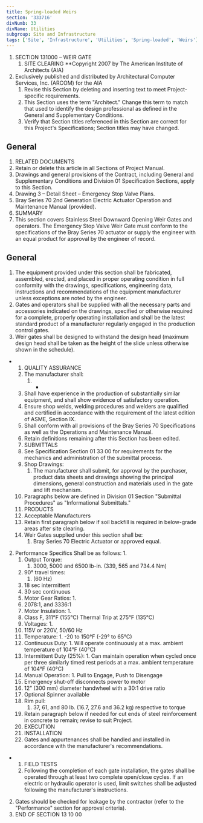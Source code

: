 ```yaml
---
title: Spring-loaded Weirs
section: '333716'
divNumb: 33
divName: Utilities
subgroup: Site and Infrastructure
tags: ['Site', 'Infrastructure', 'Utilities', 'Spring-loaded', 'Weirs']
---
```


1. SECTION 131000 – WEIR GATE
   1. SITE CLEARING **Copyright 2007 by The American Institute of Architects (AIA)
1. Exclusively published and distributed by Architectural Computer Services, Inc. (ARCOM) for the AIA
   1. Revise this Section by deleting and inserting text to meet Project-specific requirements.
   1. This Section uses the term "Architect." Change this term to match that used to identify the design professional as defined in the General and Supplementary Conditions.
   1. Verify that Section titles referenced in this Section are correct for this Project's Specifications; Section titles may have changed.

## General

   1. RELATED DOCUMENTS
   1. Retain or delete this article in all Sections of Project Manual.
   1. Drawings and general provisions of the Contract, including General and Supplementary Conditions and Division 01 Specification Sections, apply to this Section.
   1. Drawing 3 – Detail Sheet – Emergency Stop Valve Plans.
   1. Bray Series 70 2nd Generation Electric Actuator Operation and Maintenance Manual (provided). 
   1. SUMMARY
   1. This section covers Stainless Steel Downward Opening Weir Gates and operators. The Emergency Stop Valve Weir Gate must conform to the specifications of the Bray Series 70 actuator or supply the engineer with an equal product for approval by the engineer of record. 

## General

   1. The equipment provided under this section shall be fabricated, assembled, erected, and placed in proper operating condition in full conformity with the drawings, specifications, engineering data, instructions and recommendations of the equipment manufacturer unless exceptions are noted by the engineer.
   1. Gates and operators shall be supplied with all the necessary parts and accessories indicated on the drawings, specified or otherwise required for a complete, properly operating installation and shall be the latest standard product of a manufacturer regularly engaged in the production control gates.
   1. Weir gates shall be designed to withstand the design head (maximum design head shall be taken as the height of the slide unless otherwise shown in the schedule).

* 
	1. QUALITY ASSURANCE
   1. The manufacturer shall:
         1. * 
	1. Shall have experience in the production of substantially similar equipment, and shall show evidence of satisfactory operation. 
	2. Ensure shop welds, welding procedures and welders are qualified and certified in accordance with the requirement of the latest edition of ASME, Section IX.
	3. Shall conform with all provisions of the Bray Series 70 Specifications as well as the Operations and Maintenance Manual.
   1. Retain definitions remaining after this Section has been edited.
   1. SUBMITTALS
   1. See Specification Section 01 33 00 for requirements for the mechanics and administration of the submittal process.
   1. Shop Drawings:
      1. The manufacturer shall submit, for approval by the purchaser, product data sheets and drawings showing the principal dimensions, general construction and materials used in the gate and lift mechanism.
   1. Paragraphs below are defined in Division 01 Section "Submittal Procedures" as "Informational Submittals."
   1. PRODUCTS
   1. Acceptable Manufacturers
   1. Retain first paragraph below if soil backfill is required in below-grade areas after site clearing.
   1. Weir Gates supplied under this section shall be:
      1. Bray Series 70 Electric Actuator or approved equal.
2. Performance Specifics Shall be as follows:
      1. 
   1. Output Torque:
      1. 3000, 5000 and 6500 lb-in. (339, 565 and 734.4 Nm) 
    1. 90° travel times:
       1. (60 Hz) 
    1. 18 sec intermittent 
    1. 30 sec continuous 
   1. Motor Gear Ratios:
      1. 
    1. 2078:1, and 3336:1 
   1. Motor Insulation:
      1. 
    1. Class F, 311°F (155°C) Thermal Trip at 275°F (135°C) 
   1. Voltages:
      1. 
    1. 115V or 220V, 50/60 Hz 
   1. Temperature:
      1. 
 -20 to 150°F (-29° to 65°C) 
   1. Continuous Duty:
      1. 
 Will operate continuously at a max. ambient temperature of 104°F (40°C) 
   1. Intermittent Duty (25%):
      1. 
 Can maintain operation when cycled once per three similarly timed rest periods at a max. ambient temperature of 104°F (40°C) 
   1. Manual Operation:
      1. 
 Pull to Engage, Push to Disengage 
    1. Emergency shut-off disconnects power to motor 
    1. 12” (300 mm) diameter handwheel with a 30:1 drive ratio 
    1. Optional Spinner available 
    1. Rim pull:
       1. 37, 61, and 80 lb. (16.7, 27.6 and 36.2 kg) respective to torque
   1. Retain paragraph below if needed for cut ends of steel reinforcement in concrete to remain; revise to suit Project.
   1. EXECUTION
   1. INSTALLATION
   1. Gates and appurtenances shall be handled and installed in accordance with the manufacturer's recommendations.

* 
	1. FIELD TESTS
   1. Following the completion of each gate installation, the gates shall be operated through at least two complete open/close cycles. If an electric or hydraulic operator is used, limit switches shall be adjusted following the manufacturer's instructions.
2. Gates should be checked for leakage by the contractor (refer to the "Performance" section for approval criteria).
1. END OF SECTION 13 10 00

